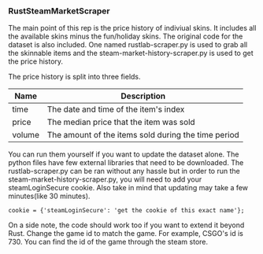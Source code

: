 ### RustSteamMarketScraper
The main point of this rep is the price history of indiviual skins. It includes all the available skins minus the fun/holiday skins. The original code for the dataset is also included. One named rustlab-scraper.py is used to grab all the skinnable items and the steam-market-history-scraper.py is used to get the price history. 

The price history is split into three fields.

| Name   | Description                                         |
|--------|-----------------------------------------------------|
| time   | The date and time of the item's index               |
| price  | The median price that the item was sold             |
| volume | The amount of the items sold during the time period |

You can run them yourself if you want to update the dataset alone. The python files have few external libraries that need to be downloaded. The rustlab-scraper.py can be ran without any hassle but in order to run the steam-market-history-scraper.py, you will need to add your steamLoginSecure cookie. Also take in mind that updating may take a few minutes(like 30 minutes).

```
cookie = {'steamLoginSecure': 'get the cookie of this exact name'};
```

On a side note, the code should work too if you want to extend it beyond Rust. Change the game id to match the game. For example, CSGO's id is 730. You can find the id of the game through the steam store.

